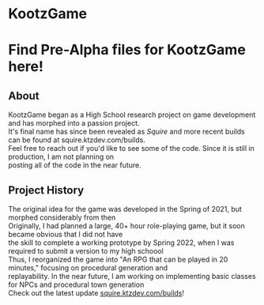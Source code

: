 # KootzGame
# Find Pre-Alpha files for KootzGame here!
## About
KootzGame began as a High School research project on game development and has morphed into a passion project. <br/>
It's final name has since been revealed as *Squire* and more recent builds can be found at squire.ktzdev.com/builds. <br/>
Feel free to reach out if you'd like to see some of the code. Since it is still in production, I am not planning on <br/>
posting all of the code in the near future.
## Project History
The original idea for the game was developed in the Spring of 2021, but morphed considerably from then <br/>
Originally, I had planned a large, 40+ hour role-playing game, but it soon became obvious that I did not have <br/>
the skill to complete a working prototype by Spring 2022, when I was required to submit a version to my high schoool <br/>
Thus, I reorganized the game into "An RPG that can be played in 20 minutes," focusing on procedural generation and <br/>
replayability. In the near future, I am working on implementing basic classes for NPCs and procedural town generation <br/>
Check out the latest update [squire.ktzdev.com/builds](URL "here")!
